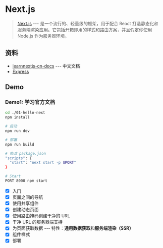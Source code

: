 # Next.js

> [Next.js](https://nextjs.org/learn/basics/getting-started) --- 是一个流行的、轻量级的框架，用于配合 React 打造静态化和服务端渲染应用。它包括开箱即用的样式和路由方案，并且假定你使用 Node.js 作为服务器环境。

## 资料

- [learnnextjs-cn-docs](https://github.com/developerworks/learnnextjs-cn-docs) --- 中文文档
- [Express](http://www.expressjs.com.cn/4x/api.html)

## Demo

### Demo1: 学习官方文档

```bash
cd ./01-hello-next
npm install

# 启动
npm run dev

# 部署
npm run build

# 修改 package.json
"scripts": {
  "start": "next start -p $PORT"
}

# Start
PORT 8000 npm start
```

- [x] 入门
- [x] 页面之间的导航
- [x] 使用共享组件
- [x] 创建动态页面
- [x] 使用路由掩码创建干净的 URL
- [x] 干净 URL 的服务器端支持
- [x] 为页面获取数据 --- 特性：**通用数据获取**和**服务端渲染（SSR）**
- [x] 组件样式
- [x] 部署
